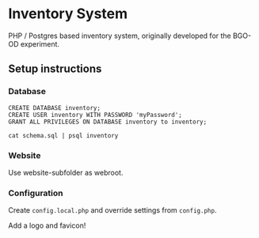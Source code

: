 # Inventory System

PHP / Postgres based inventory system, originally developed for the BGO-OD experiment. 

## Setup instructions

### Database

```
CREATE DATABASE inventory;
CREATE USER inventory WITH PASSWORD 'myPassword';
GRANT ALL PRIVILEGES ON DATABASE inventory to inventory;

cat schema.sql | psql inventory
```

### Website

Use website-subfolder as webroot. 

### Configuration

Create `config.local.php` and override settings from `config.php`. 

Add a logo and favicon! 
